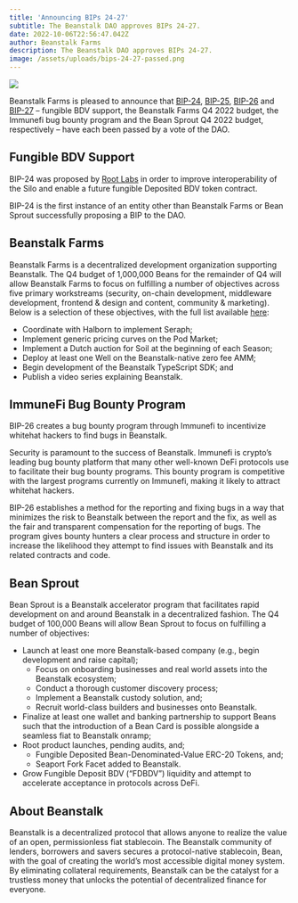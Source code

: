 ```yaml
---
title: 'Announcing BIPs 24-27'
subtitle: The Beanstalk DAO approves BIPs 24-27.
date: 2022-10-06T22:56:47.042Z
author: Beanstalk Farms
description: The Beanstalk DAO approves BIPs 24-27.
image: /assets/uploads/bips-24-27-passed.png
---
```

![](/assets/uploads/bips-24-27-passed.png)

Beanstalk Farms is pleased to announce that [BIP-24](https://github.com/BeanstalkFarms/Beanstalk/pull/82), [BIP-25](https://github.com/BeanstalkFarms/Beanstalk/pull/99), [BIP-26](https://github.com/BeanstalkFarms/Beanstalk/pull/100) and [BIP-27](https://github.com/BeanstalkFarms/Beanstalk/pull/101) – fungible BDV support, the Beanstalk Farms Q4 2022 budget, the Immunefi bug bounty program and the Bean Sprout Q4 2022 budget, respectively – have each been passed by a vote of the DAO. 

## Fungible BDV Support

BIP-24 was proposed by [Root Labs](https://www.rootprotocol.com/) in order to improve interoperability of the Silo and enable a future fungible Deposited BDV token contract. 

BIP-24 is the first instance of an entity other than Beanstalk Farms or Bean Sprout successfully proposing a BIP to the DAO.

## Beanstalk Farms

Beanstalk Farms is a decentralized development organization supporting Beanstalk. The Q4 budget of 1,000,000 Beans for the remainder of Q4 will allow Beanstalk Farms to focus on fulfilling a number of objectives across five primary workstreams (security, on-chain development, middleware development, frontend & design and content, community & marketing). Below is a selection of these objectives, with the full list available [here](https://github.com/BeanstalkFarms/Beanstalk/pull/99):

* Coordinate with Halborn to implement Seraph;
* Implement generic pricing curves on the Pod Market;
* Implement a Dutch auction for Soil at the beginning of each Season;
* Deploy at least one Well on the Beanstalk-native zero fee AMM;
* Begin development of the Beanstalk TypeScript SDK; and
* Publish a video series explaining Beanstalk.

## ImmuneFi Bug Bounty Program

BIP-26 creates a bug bounty program through Immunefi to incentivize whitehat hackers to find bugs in Beanstalk.

Security is paramount to the success of Beanstalk. Immunefi is crypto’s leading bug bounty platform that many other well-known DeFi protocols use to facilitate their bug bounty programs. This bounty program is competitive with the largest programs currently on Immunefi, making it likely to attract whitehat hackers.

BIP-26 establishes a method for the reporting and fixing bugs in a way that minimizes the risk to Beanstalk between the report and the fix, as well as the fair and transparent compensation for the reporting of bugs. The program gives bounty hunters a clear process and structure in order to increase the likelihood they attempt to find issues with Beanstalk and its related contracts and code.

## Bean Sprout

Bean Sprout is a Beanstalk accelerator program that facilitates rapid development on and around Beanstalk in a decentralized fashion. The Q4 budget of 100,000 Beans will allow Bean Sprout to focus on fulfilling a number of objectives:
* Launch at least one more Beanstalk-based company (e.g., begin development and raise capital);
    * Focus on onboarding businesses and real world assets into the Beanstalk ecosystem;
    * Conduct a thorough customer discovery process;
    * Implement a Beanstalk custody solution, and;
    * Recruit world-class builders and businesses onto Beanstalk.
* Finalize at least one wallet and banking partnership to support Beans such that the introduction of a Bean Card is possible alongside a seamless fiat to Beanstalk onramp;
* Root product launches, pending audits, and;
    * Fungible Deposited Bean-Denominated-Value ERC-20 Tokens, and;
    * Seaport Fork Facet added to Beanstalk.
* Grow Fungible Deposit BDV (“FDBDV”) liquidity and attempt to accelerate acceptance in protocols across DeFi.

## About Beanstalk

Beanstalk is a decentralized protocol that allows anyone to realize the value of an open, permissionless fiat stablecoin. The Beanstalk community of lenders, borrowers and savers secures a protocol-native stablecoin, Bean, with the goal of creating the world’s most accessible digital money system. By eliminating collateral requirements, Beanstalk can be the catalyst for a trustless money that unlocks the potential of decentralized finance for everyone.

